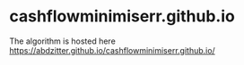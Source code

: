 # cashflowminimiserr.github.io
The algorithm is hosted here https://abdzitter.github.io/cashflowminimiserr.github.io/
